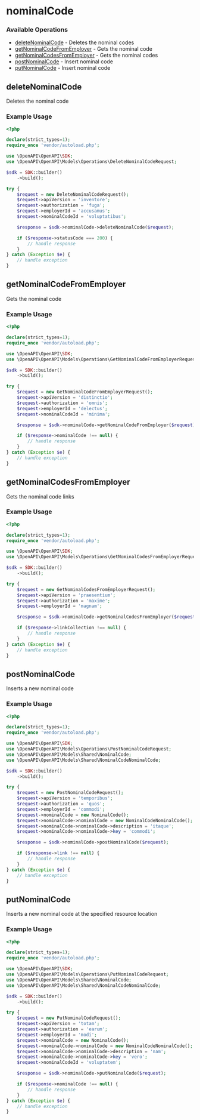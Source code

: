 # nominalCode

### Available Operations

* [deleteNominalCode](#deletenominalcode) - Deletes the nominal codes
* [getNominalCodeFromEmployer](#getnominalcodefromemployer) - Gets the nominal code
* [getNominalCodesFromEmployer](#getnominalcodesfromemployer) - Gets the nominal codes
* [postNominalCode](#postnominalcode) - Insert nominal code
* [putNominalCode](#putnominalcode) - Insert nominal code

## deleteNominalCode

Deletes the nominal code

### Example Usage

```php
<?php

declare(strict_types=1);
require_once 'vendor/autoload.php';

use \OpenAPI\OpenAPI\SDK;
use \OpenAPI\OpenAPI\Models\Operations\DeleteNominalCodeRequest;

$sdk = SDK::builder()
    ->build();

try {
    $request = new DeleteNominalCodeRequest();
    $request->apiVersion = 'inventore';
    $request->authorization = 'fuga';
    $request->employerId = 'accusamus';
    $request->nominalCodeId = 'voluptatibus';

    $response = $sdk->nominalCode->deleteNominalCode($request);

    if ($response->statusCode === 200) {
        // handle response
    }
} catch (Exception $e) {
    // handle exception
}
```

## getNominalCodeFromEmployer

Gets the nominal code

### Example Usage

```php
<?php

declare(strict_types=1);
require_once 'vendor/autoload.php';

use \OpenAPI\OpenAPI\SDK;
use \OpenAPI\OpenAPI\Models\Operations\GetNominalCodeFromEmployerRequest;

$sdk = SDK::builder()
    ->build();

try {
    $request = new GetNominalCodeFromEmployerRequest();
    $request->apiVersion = 'distinctio';
    $request->authorization = 'omnis';
    $request->employerId = 'delectus';
    $request->nominalCodeId = 'minima';

    $response = $sdk->nominalCode->getNominalCodeFromEmployer($request);

    if ($response->nominalCode !== null) {
        // handle response
    }
} catch (Exception $e) {
    // handle exception
}
```

## getNominalCodesFromEmployer

Gets the nominal code links

### Example Usage

```php
<?php

declare(strict_types=1);
require_once 'vendor/autoload.php';

use \OpenAPI\OpenAPI\SDK;
use \OpenAPI\OpenAPI\Models\Operations\GetNominalCodesFromEmployerRequest;

$sdk = SDK::builder()
    ->build();

try {
    $request = new GetNominalCodesFromEmployerRequest();
    $request->apiVersion = 'praesentium';
    $request->authorization = 'maxime';
    $request->employerId = 'magnam';

    $response = $sdk->nominalCode->getNominalCodesFromEmployer($request);

    if ($response->linkCollection !== null) {
        // handle response
    }
} catch (Exception $e) {
    // handle exception
}
```

## postNominalCode

Inserts a new nominal code

### Example Usage

```php
<?php

declare(strict_types=1);
require_once 'vendor/autoload.php';

use \OpenAPI\OpenAPI\SDK;
use \OpenAPI\OpenAPI\Models\Operations\PostNominalCodeRequest;
use \OpenAPI\OpenAPI\Models\Shared\NominalCode;
use \OpenAPI\OpenAPI\Models\Shared\NominalCodeNominalCode;

$sdk = SDK::builder()
    ->build();

try {
    $request = new PostNominalCodeRequest();
    $request->apiVersion = 'temporibus';
    $request->authorization = 'quos';
    $request->employerId = 'commodi';
    $request->nominalCode = new NominalCode();
    $request->nominalCode->nominalCode = new NominalCodeNominalCode();
    $request->nominalCode->nominalCode->description = 'itaque';
    $request->nominalCode->nominalCode->key = 'commodi';

    $response = $sdk->nominalCode->postNominalCode($request);

    if ($response->link !== null) {
        // handle response
    }
} catch (Exception $e) {
    // handle exception
}
```

## putNominalCode

Inserts a new nominal code at the specified resource location

### Example Usage

```php
<?php

declare(strict_types=1);
require_once 'vendor/autoload.php';

use \OpenAPI\OpenAPI\SDK;
use \OpenAPI\OpenAPI\Models\Operations\PutNominalCodeRequest;
use \OpenAPI\OpenAPI\Models\Shared\NominalCode;
use \OpenAPI\OpenAPI\Models\Shared\NominalCodeNominalCode;

$sdk = SDK::builder()
    ->build();

try {
    $request = new PutNominalCodeRequest();
    $request->apiVersion = 'totam';
    $request->authorization = 'earum';
    $request->employerId = 'modi';
    $request->nominalCode = new NominalCode();
    $request->nominalCode->nominalCode = new NominalCodeNominalCode();
    $request->nominalCode->nominalCode->description = 'nam';
    $request->nominalCode->nominalCode->key = 'vero';
    $request->nominalCodeId = 'voluptatem';

    $response = $sdk->nominalCode->putNominalCode($request);

    if ($response->nominalCode !== null) {
        // handle response
    }
} catch (Exception $e) {
    // handle exception
}
```

